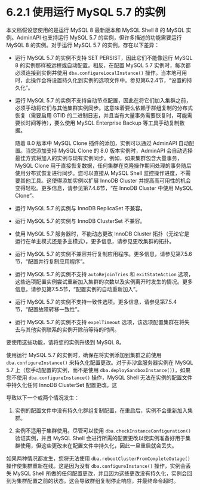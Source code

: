 # 6.2.1 使用运行 MySQL 5.7 的实例

本文档假设您使用的是运行 MySQL 8 最新版本和 MySQL Shell 8 的 MySQL 实例。AdminAPI 也支持运行 MySQL 5.7 的实例，但许多描述的功能需要运行 MySQL 8 的实例。对于运行 MySQL 5.7 的实例，存在以下差异：

- 运行 MySQL 5.7 的实例不支持 SET PERSIST，因此它们不能像运行 MySQL 8 的实例那样被远程或自动配置。相反，在配置 MySQL 5.7 实例时，每次都必须连接到实例并使用 `dba.configureLocalInstance()` 操作。当本地可用时，此操作会将设置持久化到实例的选项文件中。参见第6.2.4节，“设置的持久化”。

- 运行 MySQL 5.7 的实例不支持自动节点配置，因此在将它们加入集群之前，必须手动将它们与其他集群实例同步。这意味着要么依赖于群组复制的分布式恢复（需要启用 GTID 的二进制日志，并且当有大量事务需要恢复时，可能需要长时间等待），要么使用 MySQL Enterprise Backup 等工具手动复制数据。

  随着 8.0 版本中 MySQL Clone 插件的添加，实例可以通过 AdminAPI 自动配置。当您添加支持 MySQL Clone 的 8.0 版本实例时，AdminAPI 会自动选择最佳方式将加入的实例与现有实例同步。例如，如果集群包含大量事务，MySQL Clone 用于直接恢复数据，任何集群在克隆操作期间处理的事务随后使用分布式恢复进行同步。您可以直接从 MySQL Shell 监控操作进度，不需要其他工具。这使得添加实例以扩展 InnoDB Cluster 并提高高可用性的机会变得轻松。更多信息，请参见第7.4.6节，“在 InnoDB Cluster 中使用 MySQL Clone”。

- 运行 MySQL 5.7 的实例与 InnoDB ReplicaSet 不兼容。

- 运行 MySQL 5.7 的实例与 InnoDB ClusterSet 不兼容。

- 使用 MySQL 5.7 服务器时，不能动态更改 InnoDB Cluster 拓扑（无论它是运行在单主模式还是多主模式）。更多信息，请参见更改集群的拓扑。

- 运行 MySQL 5.7 的实例不兼容并行复制应用程序。更多信息，请参见第7.5.6节，“配置并行复制应用程序”。

- 运行 MySQL 5.7 的实例不支持 `autoRejoinTries` 和 `exitStateAction` 选项，这些选项配置实例尝试重新加入集群的次数以及实例离开时发生的情况。更多信息，请参见第7.5.5节，“配置实例的自动重新加入”。

- 运行 MySQL 5.7 的实例不支持一致性选项。更多信息，请参见第7.5.4节，“配置故障转移一致性”。

- 运行 MySQL 5.7 的实例不支持 `expelTimeout` 选项，该选项配置集群在将失去与其他实例联系的实例开除前等待的时间。


要使用这些功能，请将您的实例升级到 MySQL 8。

使用运行 MySQL 5.7 的实例时，确保在将实例添加到集群之前使用 `dba.configureInstance()` 来持久化配置更改。对于非沙盒服务器实例在 MySQL 5.7 上（您手动配置的实例，而不是使用 `dba.deploySandboxInstance()`），如果您不使用 `dba.configureInstance()` 操作，MySQL Shell 无法在实例的配置文件中持久化任何 InnoDB ClusterSet 配置更改。这

导致以下一个或两个情况发生：

1. 实例的配置文件中没有持久化群组复制配置，在重启后，实例不会重新加入集群。

2. 实例不适用于集群使用。尽管可以使用 `dba.checkInstanceConfiguration()` 验证实例，并且 MySQL Shell 会进行所需的配置更改以使实例准备好用于集群使用，但这些更改未在配置文件中持久化，因此一旦重启就会丢失。


如果两种情况都发生，您将无法使用 `dba.rebootClusterFromCompleteOutage()` 操作使集群重新在线。这是因为没有 `dba.configureInstance()` 操作，实例会丢失 MySQL Shell 所做的任何配置更改，并且因为这些更改没有持久化，实例会回到为集群配置之前的状态。这会导致群组复制停止响应，并最终命令超时。